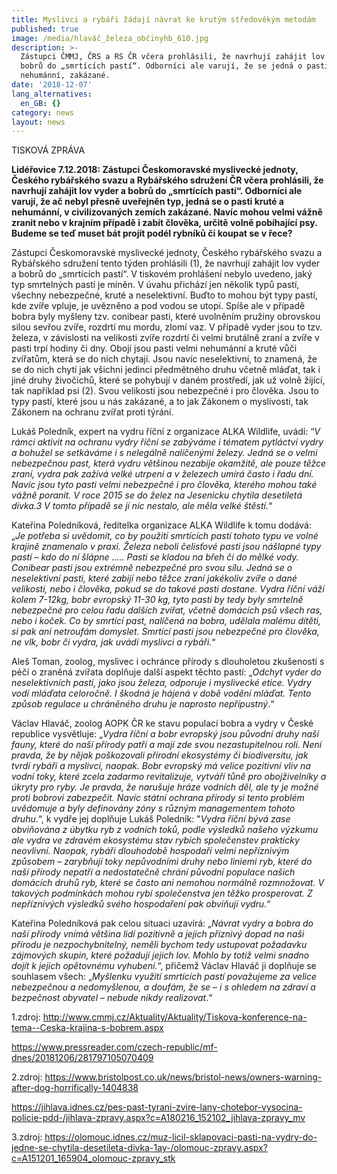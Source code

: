 ```yaml
---
title: Myslivci a rybáři žádají návrat ke krutým středověkým metodám
published: true
image: /media/hlaváč_železa_občinyhb_610.jpg
description: >-
  Zástupci ČMMJ, ČRS a RS ČR včera prohlásili, že navrhují zahájit lov vyder a
  bobrů do „smrtících pastí“. Odborníci ale varují, že se jedná o pasti kruté,
  nehumánní, zakázané. 
date: '2018-12-07'
lang_alternatives:
  en_GB: {}
category: news
layout: news
---
```

TISKOVÁ ZPRÁVA

**Lidéřovice 7.12.2018: Zástupci Českomoravské myslivecké jednoty, Českého rybářského svazu a Rybářského sdružení ČR včera prohlásili, že navrhují zahájit lov vyder a bobrů do „smrtících pastí“. Odborníci ale varují, že ač nebyl přesně uveřejněn typ, jedná se o pasti kruté a nehumánní, v civilizovaných zemích zakázané. Navíc mohou velmi vážně zranit nebo v krajním případě i zabít člověka, určitě volně pobíhající psy. Budeme se teď muset bát projít podél rybníků či koupat se v řece?**

Zástupci Českomoravské myslivecké jednoty, Českého rybářského svazu a Rybářského sdružení tento týden prohlásili (1), že navrhují zahájit lov vyder a bobrů do „smrtících pastí“. V tiskovém prohlášení nebylo uvedeno, jaký typ smrtelných pastí je míněn. V úvahu přichází jen několik typů pastí, všechny nebezpečné, kruté a neselektivní. Buďto to mohou být typy pastí, kde zvíře vpluje, je uvězněno a pod vodou se utopí. Spíše ale v případě bobra byly myšleny tzv. conibear pasti, které uvolněním pružiny obrovskou silou sevřou zvíře, rozdrtí mu mordu, zlomí vaz. V případě vyder jsou to tzv. železa, v závislosti na velikosti zvíře rozdrtí či velmi brutálně zraní a zvíře v pasti trpí hodiny či dny. Obojí jsou pasti velmi nehumánní a kruté vůči zvířatům, která se do nich chytají. Jsou navíc neselektivní, to znamená, že se do nich chytí jak všichni jedinci předmětného druhu včetně mláďat, tak i jiné druhy živočichů, které se pohybují v daném prostředí, jak už volně žijící, tak například psi (2). Svou velikostí jsou nebezpečné i pro člověka. Jsou to typy pastí, které jsou u nás zakázané, a to jak Zákonem o myslivosti, tak Zákonem na ochranu zvířat proti týrání.

Lukáš Poledník, expert na vydru říční z organizace ALKA Wildlife, uvádí: “_V rámci aktivit na ochranu vydry říční se zabýváme i tématem pytláctví vydry a bohužel se setkáváme i s nelegálně nalíčenými železy. Jedná se o velmi nebezpečnou past, která vydru většinou nezabije okamžitě, ale pouze těžce zraní, vydra pak zažívá velké utrpení a v železech umírá často i řadu dní. Navíc jsou tyto pasti velmi nebezpečné i pro člověka, kterého mohou také vážně poranit. V roce 2015 se do želez na Jesenicku chytila desetiletá dívka.3 V tomto případě se jí nic nestalo, ale měla velké štěstí._“ 

Kateřina Poledníková, ředitelka organizace ALKA Wildlife k tomu dodává: „_Je potřeba si uvědomit, co by použití smrtících pastí tohoto typu ve volné krajině znamenalo v praxi. Železa neboli čelisťové pasti jsou nášlapné typy pastí – kdo do ní šlápne ….. Pasti se kladou na břeh či do mělké vody. Conibear pasti jsou extrémně nebezpečné pro svou sílu. Jedná se o neselektivní pasti, které zabijí nebo těžce zraní jakékoliv zvíře o dané velikosti, nebo i člověka, pokud se do takové pasti dostane. Vydra říční váží kolem 7-12kg, bobr evropský 11-30 kg, tyto pasti by tedy byly smrtelně nebezpečné pro celou řadu dalších zvířat, včetně domácích psů všech ras, nebo i koček. Co by smrtící past, nalíčená na bobra, udělala malému dítěti, si pak ani netroufám domyslet. Smrtící pasti jsou nebezpečné pro člověka, ne vlk, bobr či vydra, jak uvádí myslivci a rybáři._“ 

Aleš Toman, zoolog, myslivec i ochránce přírody s dlouholetou zkušeností s péčí o zraněná zvířata doplňuje další aspekt těchto pastí: „_Odchyt vyder do neselektivních pastí, jako jsou železa, odporuje i myslivecké etice. Vydry vodí mláďata celoročně. I škodná je hájená v době vodění mláďat. Tento způsob regulace u chráněného druhu je naprosto nepřípustný_.“ 

Václav Hlaváč, zoolog AOPK ČR ke stavu populací bobra a vydry v České republice vysvětluje: „_Vydra říční a bobr evropský jsou původní druhy naší fauny, které do naší přírody patří a mají zde svou nezastupitelnou roli. Není pravda, že by nějak poškozovali přírodní ekosystémy či biodiversitu, jak tvrdí rybáři a myslivci, naopak. Bobr evropský má velice pozitivní vliv na vodní toky, které zcela zadarmo revitalizuje, vytváří tůně pro obojživelníky a úkryty pro ryby. Je pravda, že narušuje hráze vodních děl, ale ty je možné proti bobrovi zabezpečit. Navíc státní ochrana přírody si tento problém uvědomuje a byly definovány zóny s různým managementem tohoto druhu_.“, k vydře jej doplňuje Lukáš Poledník: "_Vydra říční bývá zase obviňována z úbytku ryb z vodních toků, podle výsledků našeho výzkumu ale vydra ve zdravém ekosystému stav rybích společenstev prakticky neovlivní. Naopak, rybáři dlouhodobě hospodaří velmi nepříznivým způsobem – zarybňují toky nepůvodními druhy nebo liniemi ryb, které do naší přírody nepatří a nedostatečně chrání původní populace našich domácích druhů ryb, které se často ani nemohou normálně rozmnožovat. V takových podmínkách mohou rybí společenstva jen těžko prosperovat. Z nepříznivých výsledků svého hospodaření pak obviňují vydru._“

Kateřina Poledníková pak celou situaci uzavírá: „_Návrat vydry a bobra do naší přírody vnímá většina lidí pozitivně a jejich příznivý dopad na naši přírodu je nezpochybnitelný, neměli bychom tedy ustupovat požadavku zájmových skupin, které požadují jejich lov. Mohlo by totiž velmi snadno dojít k jejich opětovnému vyhubení._“, přičemž Václav Hlaváč ji doplňuje se souhlasem všech: „_Myšlenku využití smrtících pastí považujeme za velice nebezpečnou a nedomyšlenou, a doufám, že se – i s ohledem na zdraví a bezpečnost obyvatel – nebude nikdy realizovat_.“ 

1.zdroj: http://www.cmmj.cz/Aktuality/Aktuality/Tiskova-konference-na-tema--Ceska-krajina-s-bobrem.aspx

https://www.pressreader.com/czech-republic/mf-dnes/20181206/281797105070409 

2.zdroj: https://www.bristolpost.co.uk/news/bristol-news/owners-warning-after-dog-horrifically-1404838

https://jihlava.idnes.cz/pes-past-tyrani-zvire-lany-chotebor-vysocina-policie-pdd-/jihlava-zpravy.aspx?c=A180216_152102_jihlava-zpravy_mv 

3.zdroj: https://olomouc.idnes.cz/muz-licil-sklapovaci-pasti-na-vydry-do-jedne-se-chytila-desetileta-divka-1ay-/olomouc-zpravy.aspx?c=A151201_165904_olomouc-zpravy_stk
